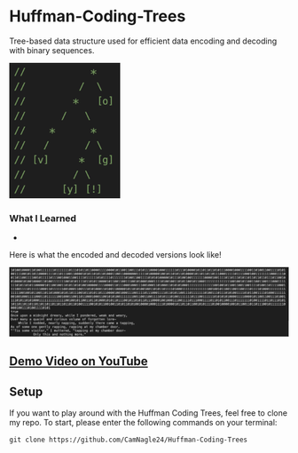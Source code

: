 # Huffman-Coding-Trees
Tree-based data structure used for efficient data encoding and decoding with binary sequences.

<img src="assets/HuffmanCodeTree.png" width="200">

### What I Learned
- 

Here is what the encoded and decoded versions look like!

<img src="assets/HuffmanEncode.png" width="800">

## <a href="https://www.youtube.com/watch?v=UNz9k9E9IWM"> Demo Video on YouTube </a>

## Setup

If you want to play around with the Huffman Coding Trees, feel free to clone my repo. To start, please enter the following commands on your terminal:

```
git clone https://github.com/CamNagle24/Huffman-Coding-Trees
```
